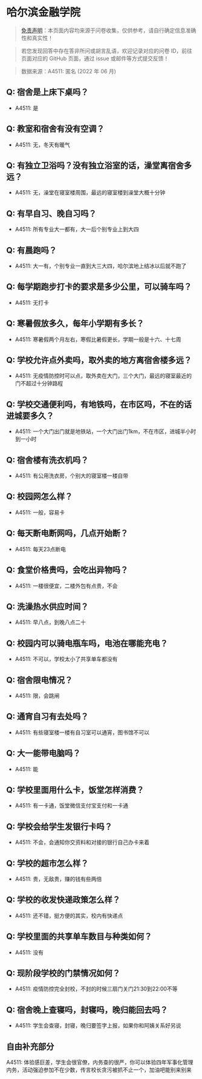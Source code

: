 # 哈尔滨金融学院

> [免责声明](https://colleges.chat/#_3)：本页面内容均来源于问卷收集，仅供参考，请自行确定信息准确性和真实性！

> 若您发现回答中存在答非所问或胡言乱语，欢迎记录对应的问卷 ID，前往页面对应的 GitHub 页面，通过 issue 或邮件等方式提交反馈！

> 数据来源：A4511: 匿名 (2022 年 06 月)

## Q: 宿舍是上床下桌吗？

- A4511: 是

## Q: 教室和宿舍有没有空调？

- A4511: 无，冬天有暖气

## Q: 有独立卫浴吗？没有独立浴室的话，澡堂离宿舍多远？

- A4511: 无，澡堂在寝室楼周围，最远的寝室楼到澡堂大概十分钟

## Q: 有早自习、晚自习吗？

- A4511: 所有专业大一都有，大一后个别专业上到大四

## Q: 有晨跑吗？

- A4511: 大一有，个别专业一直到大三大四，哈尔滨地上结冰以后就不跑了

## Q: 每学期跑步打卡的要求是多少公里，可以骑车吗？

- A4511: 无打卡

## Q: 寒暑假放多久，每年小学期有多长？

- A4511: 寒暑假两个月左右，寒假比暑假更长，学期一般是十六、十七周

## Q: 学校允许点外卖吗，取外卖的地方离宿舍楼多远？

- A4511: 无疫情防控时可以点，取外卖在大门，三个大门，最远的寝室最近的门不超过十分钟路程

## Q: 学校交通便利吗，有地铁吗，在市区吗，不在的话进城要多久？

- A4511: 一个大门出门就是地铁站，一个大门出门1km，不在市区，进城半小时到一小时

## Q: 宿舍楼有洗衣机吗？

- A4511: 有公用洗衣房，个别大的寝室楼一楼自带

## Q: 校园网怎么样？

- A4511: 一般，容易卡

## Q: 每天断电断网吗，几点开始断？

- A4511: 每天23点断电

## Q: 食堂价格贵吗，会吃出异物吗？

- A4511: 一楼很便宜，二楼外包有点贵，不会

## Q: 洗澡热水供应时间？

- A4511: 早八点，到晚八点二十

## Q: 校园内可以骑电瓶车吗，电池在哪能充电？

- A4511: 不可以，学校太小了共享单车都没有

## Q: 宿舍限电情况？

- A4511: 限，会跳闸

## Q: 通宵自习有去处吗？

- A4511: 有些寝室楼一楼有自习室可以通宵，图书馆不可以

## Q: 大一能带电脑吗？

- A4511: 能

## Q: 学校里面用什么卡，饭堂怎样消费？

- A4511: 有一卡通，饭堂微信支付宝支付和一卡通

## Q: 学校会给学生发银行卡吗？

- A4511: 不会，会通知你交资料和对接的银行自己办卡来着

## Q: 学校的超市怎么样？

- A4511: 贵，无敌贵，赚的钱有些两倍

## Q: 学校的收发快递政策怎么样？

- A4511: 还不错，挺方便的其实，校内有快递点

## Q: 学校里面的共享单车数目与种类如何？

- A4511: 没有

## Q: 现阶段学校的门禁情况如何？

- A4511: 疫情防控完全封校，不封的时候三扇门关门21:30到22:00不等

## Q: 宿舍晚上查寝吗，封寝吗，晚归能回去吗？

- A4511: 学生会查寝，封寝，晚归要签字上报，如果你和阿姨关系好另说

## 自由补充部分

A4511: 体验感巨差，学生会很官僚，内务查的很严，你可以体验四年军事化管理内务，活动强迫参加不在少数，传言校长贪污被抓不止一个，加油吧能别来别来